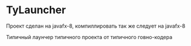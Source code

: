 # TyLauncher

Проект сделан на javafx-8, компиллировать так же следует на javafx-8

Типичный лаунчер типичного проекта от типичного говно-кодера
 
